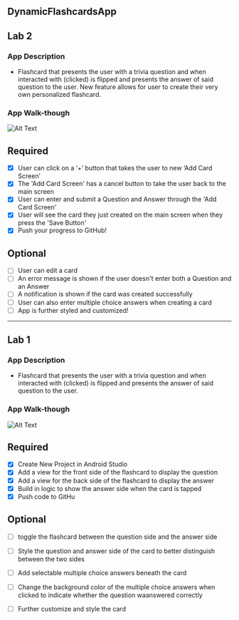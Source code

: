 ## DynamicFlashcardsApp

## Lab 2

### App Description

- Flashcard that presents the user with a trivia question and when interacted with (clicked) is flipped and presents the answer of said question to the user. New feature allows for user to create their very own personalized flashcard.

### App Walk-though

![Alt Text](https://media.giphy.com/media/Wet60piHbHq4nL1cwd/giphy.gif)

## Required
- [X] User can click on a ‘+’ button that takes the user to new ‘Add Card Screen’
- [X] The 'Add Card Screen' has a cancel button to take the user back to the main screen
- [X] User can enter and submit a Question and Answer through the 'Add Card Screen'
- [X] User will see the card they just created on the main screen when they press the 'Save Button'
- [X] Push your progress to GitHub!

## Optional
- [ ] User can edit a card
- [ ] An error message is shown if the user doesn't enter both a Question and an Answer
- [ ] A notification is shown if the card was created successfully
- [ ] User can also enter multiple choice answers when creating a card
- [ ] App is further styled and customized!

-------------------------------------------------------------------------------------------------------------------------------------------------------------------------

## Lab 1

### App Description
- Flashcard that presents the user with a trivia question and when interacted with (clicked) is flipped and presents the answer of said question to the user.

### App Walk-though
![Alt Text](https://media.giphy.com/media/TlCIFYGqO6RU2TALQG/giphy.gif)

## Required
- [X] Create New Project in Android Studio
- [X] Add a view for the front side of the flashcard to display the question
- [X] Add a view for the back side of the flashcard to display the answer
- [X] Build in logic to show the answer side when the card is tapped
- [X] Push code to GitHu
## Optional
- [ ] toggle the flashcard between the question side and the answer side
- [ ] Style the question and answer side of the card to better distinguish between the two sides
- [ ] Add selectable multiple choice answers beneath the card
- [ ] Change the background color of the multiple choice answers when clicked to indicate whether the question waanswered correctly
- [ ] Further customize and style the card

